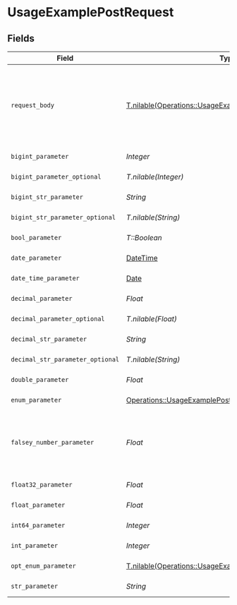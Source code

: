 # UsageExamplePostRequest


## Fields

| Field                                                                                                                  | Type                                                                                                                   | Required                                                                                                               | Description                                                                                                            | Example                                                                                                                |
| ---------------------------------------------------------------------------------------------------------------------- | ---------------------------------------------------------------------------------------------------------------------- | ---------------------------------------------------------------------------------------------------------------------- | ---------------------------------------------------------------------------------------------------------------------- | ---------------------------------------------------------------------------------------------------------------------- |
| `request_body`                                                                                                         | [T.nilable(Operations::UsageExamplePostRequestBody)](../../models/operations/usageexamplepostrequestbody.md)           | :heavy_minus_sign:                                                                                                     | A request body that contains fields with different formats for testing example generation                              |                                                                                                                        |
| `bigint_parameter`                                                                                                     | *Integer*                                                                                                              | :heavy_check_mark:                                                                                                     | An bigint parameter                                                                                                    | 111111                                                                                                                 |
| `bigint_parameter_optional`                                                                                            | *T.nilable(Integer)*                                                                                                   | :heavy_minus_sign:                                                                                                     | An bigint parameter                                                                                                    | 111111                                                                                                                 |
| `bigint_str_parameter`                                                                                                 | *String*                                                                                                               | :heavy_check_mark:                                                                                                     | An bigint parameter                                                                                                    | 111111                                                                                                                 |
| `bigint_str_parameter_optional`                                                                                        | *T.nilable(String)*                                                                                                    | :heavy_minus_sign:                                                                                                     | An bigint parameter                                                                                                    | 111111                                                                                                                 |
| `bool_parameter`                                                                                                       | *T::Boolean*                                                                                                           | :heavy_check_mark:                                                                                                     | A boolean parameter                                                                                                    | false                                                                                                                  |
| `date_parameter`                                                                                                       | [DateTime](https://ruby-doc.org/stdlib-2.6.1/libdoc/date/rdoc/DateTime.html)                                           | :heavy_check_mark:                                                                                                     | A date parameter                                                                                                       | 2020-01-01                                                                                                             |
| `date_time_parameter`                                                                                                  | [Date](https://ruby-doc.org/stdlib-2.6.1/libdoc/date/rdoc/Date.html)                                                   | :heavy_check_mark:                                                                                                     | A date time parameter                                                                                                  | 2020-01-01T00:00:00Z                                                                                                   |
| `decimal_parameter`                                                                                                    | *Float*                                                                                                                | :heavy_check_mark:                                                                                                     | A decimal parameter                                                                                                    | 1.1                                                                                                                    |
| `decimal_parameter_optional`                                                                                           | *T.nilable(Float)*                                                                                                     | :heavy_minus_sign:                                                                                                     | A decimal parameter                                                                                                    | 1.1                                                                                                                    |
| `decimal_str_parameter`                                                                                                | *String*                                                                                                               | :heavy_check_mark:                                                                                                     | A decimal parameter                                                                                                    | 1.1                                                                                                                    |
| `decimal_str_parameter_optional`                                                                                       | *T.nilable(String)*                                                                                                    | :heavy_minus_sign:                                                                                                     | A decimal parameter                                                                                                    | 1.1                                                                                                                    |
| `double_parameter`                                                                                                     | *Float*                                                                                                                | :heavy_check_mark:                                                                                                     | A double parameter                                                                                                     | 2.2222222                                                                                                              |
| `enum_parameter`                                                                                                       | [Operations::UsageExamplePostEnumParameter](../../models/operations/usageexamplepostenumparameter.md)                  | :heavy_check_mark:                                                                                                     | An enum parameter                                                                                                      | value3                                                                                                                 |
| `falsey_number_parameter`                                                                                              | *Float*                                                                                                                | :heavy_check_mark:                                                                                                     | A number parameter that contains a falsey example value                                                                | 0                                                                                                                      |
| `float32_parameter`                                                                                                    | *Float*                                                                                                                | :heavy_check_mark:                                                                                                     | A float32 parameter                                                                                                    | 1.1                                                                                                                    |
| `float_parameter`                                                                                                      | *Float*                                                                                                                | :heavy_check_mark:                                                                                                     | A float parameter                                                                                                      | 1.1                                                                                                                    |
| `int64_parameter`                                                                                                      | *Integer*                                                                                                              | :heavy_check_mark:                                                                                                     | An int64 parameter                                                                                                     | 111111                                                                                                                 |
| `int_parameter`                                                                                                        | *Integer*                                                                                                              | :heavy_check_mark:                                                                                                     | An integer parameter                                                                                                   | 1                                                                                                                      |
| `opt_enum_parameter`                                                                                                   | [T.nilable(Operations::UsageExamplePostOptEnumParameter)](../../models/operations/usageexamplepostoptenumparameter.md) | :heavy_minus_sign:                                                                                                     | An enum parameter                                                                                                      | value3                                                                                                                 |
| `str_parameter`                                                                                                        | *String*                                                                                                               | :heavy_check_mark:                                                                                                     | A string parameter                                                                                                     | example 1                                                                                                              |